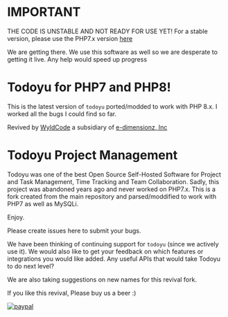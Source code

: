 # IMPORTANT
THE CODE IS UNSTABLE AND NOT READY FOR USE YET! For a stable version, please use the PHP7.x version [here](https://github.com/e-dimensionz/Todoyu-PHP8.x/)


We are getting there. We use this software as well so we are desperate to getting it live. Any help would speed up progress


# Todoyu for PHP7 and PHP8!

This is the latest version of `todoyu` ported/modded to work with PHP 8.x.
I worked all the bugs I could find so far.

Revived by [WyldCode](https://wyldcode.com) a subsidiary of [e-dimensionz, Inc](https://e-dimensionz.com)  

# Todoyu Project Management

Todoyu was one of the best Open Source Self-Hosted Software for Project
and Task Management, Time Tracking and Team Collaboration. Sadly, this
project was abandoned years ago and never worked on PHP7.x. This is a fork
created from the main repository and parsed/moddified to work with PHP7
as well as MySQLi.

Enjoy.

Please create issues here to submit your bugs.

We have been thinking of continuing support for `todoyu` (since we
actively use it). We would also like to get your feedback on which features
or integrations you would like added. Any useful APIs that would take
Todoyu to do next level?

We are also taking suggestions on new names for this revival fork.

If you like this revival, Please buy us a beer :)

[![paypal](https://www.paypalobjects.com/en_US/i/btn/btn_donateCC_LG.gif)](https://paypal.me/edimensionzinc)


